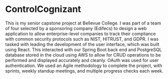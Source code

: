 # ControlCognizant
This is my senior capstone project at Bellevue College.  I was part of a team of four selected by a sponsoring company (Edifecs) to design a web application to allow enterprise-level companies to track their compliance with common security protocols such as NIST, HITRUST, and GDPR.  I was tasked with leading the development of the user interface, which was built using React.  This interacted with our Spring Boot back end and PostgreSQL database stored in the cloud using AWS to allow for CRUD operations to be performed and displayed accurately and cleanly.  OAuth was used for user authentication.  We used an Agile methodology to complete the project, with sprints, weekly standup meetings, and multiple progress checks each week.
